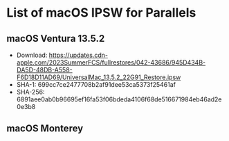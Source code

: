 # List of macOS IPSW for Parallels

## macOS Ventura 13.5.2

- Download: https://updates.cdn-apple.com/2023SummerFCS/fullrestores/042-43686/945D434B-DA5D-48DB-A558-F6D18D11AD69/UniversalMac_13.5.2_22G91_Restore.ipsw
- SHA-1: 699cc7ce2477708b2af91dee53ca5373f25461af
- SHA-256: 6891aee0ab0b96695ef16fa53f06bdeda4106f68de516671984eb46ad2e0e3b8

## macOS Monterey


